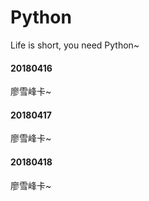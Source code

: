 # Python
Life is short, you need Python~  
#### 20180416
廖雪峰卡~  
#### 20180417
廖雪峰卡~  
#### 20180418
廖雪峰卡~

